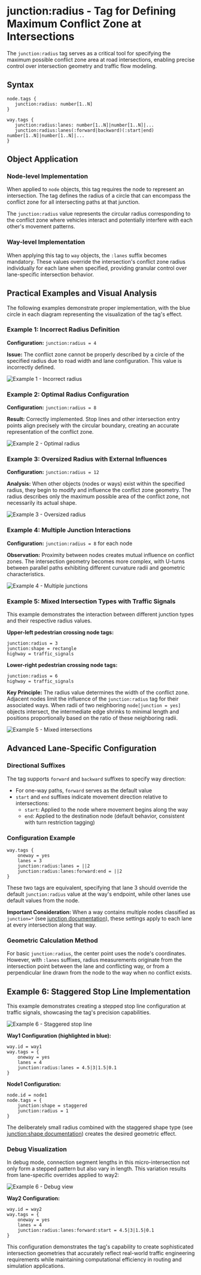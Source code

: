 # junction:radius - Tag for Defining Maximum Conflict Zone at Intersections

The `junction:radius` tag serves as a critical tool for specifying the maximum possible conflict zone area at road intersections, enabling precise control over intersection geometry and traffic flow modeling.

## Syntax

```
node.tags {
   junction:radius: number[1..N]
}

way.tags {
   junction:radius:lanes: number[1..N]|number[1..N]|...
   junction:radius:lanes(:forward|backward)(:start|end) number[1..N]|number[1..N]|...
}
```

## Object Application

### Node-level Implementation

When applied to `node` objects, this tag requires the node to represent an intersection. The tag defines the radius of a circle that can encompass the conflict zone for all intersecting paths at that junction.

The `junction:radius` value represents the circular radius corresponding to the conflict zone where vehicles interact and potentially interfere with each other's movement patterns.

### Way-level Implementation

When applying this tag to `way` objects, the `:lanes` suffix becomes mandatory. These values override the intersection's conflict zone radius individually for each lane when specified, providing granular control over lane-specific intersection behavior.

## Practical Examples and Visual Analysis

The following examples demonstrate proper implementation, with the blue circle in each diagram representing the visualization of the tag's effect.

### Example 1: Incorrect Radius Definition

**Configuration:** `junction:radius = 4`

**Issue:** The conflict zone cannot be properly described by a circle of the specified radius due to road width and lane configuration. This value is incorrectly defined.

![Example 1 - Incorrect radius](./img/junction:radius-img1.png)

### Example 2: Optimal Radius Configuration  

**Configuration:** `junction:radius = 8`

**Result:** Correctly implemented. Stop lines and other intersection entry points align precisely with the circular boundary, creating an accurate representation of the conflict zone.

![Example 2 - Optimal radius](./img/junction:radius-img2.png)

### Example 3: Oversized Radius with External Influences

**Configuration:** `junction:radius = 12`

**Analysis:** When other objects (nodes or ways) exist within the specified radius, they begin to modify and influence the conflict zone geometry. The radius describes only the maximum possible area of the conflict zone, not necessarily its actual shape.

![Example 3 - Oversized radius](./img/junction:radius-img3.png)

### Example 4: Multiple Junction Interactions

**Configuration:** `junction:radius = 8` for each node

**Observation:** Proximity between nodes creates mutual influence on conflict zones. The intersection geometry becomes more complex, with U-turns between parallel paths exhibiting different curvature radii and geometric characteristics.

![Example 4 - Multiple junctions](./img/junction:radius-img4.png)

### Example 5: Mixed Intersection Types with Traffic Signals

This example demonstrates the interaction between different junction types and their respective radius values.

**Upper-left pedestrian crossing node tags:**
```
junction:radius = 3
junction:shape = rectangle
highway = traffic_signals
```

**Lower-right pedestrian crossing node tags:**
```
junction:radius = 6
highway = traffic_signals
```

**Key Principle:** The radius value determines the width of the conflict zone. Adjacent nodes limit the influence of the `junction:radius` tag for their associated ways. When radii of two neighboring `node[junction = yes]` objects intersect, the intermediate edge shrinks to minimal length and positions proportionally based on the ratio of these neighboring radii.

![Example 5 - Mixed intersections](./img/junction:radius-img5.png)

## Advanced Lane-Specific Configuration

### Directional Suffixes

The tag supports `forward` and `backward` suffixes to specify way direction:
- For one-way paths, `forward` serves as the default value
- `start` and `end` suffixes indicate movement direction relative to intersections:
  - `start`: Applied to the node where movement begins along the way
  - `end`: Applied to the destination node (default behavior, consistent with turn restriction tagging)

### Configuration Example

```
way.tags {
    oneway = yes
    lanes = 3
    junction:radius:lanes = ||2
    junction:radius:lanes:forward:end = ||2
}
```

These two tags are equivalent, specifying that lane 3 should override the default `junction:radius` value at the way's endpoint, while other lanes use default values from the node.

**Important Consideration:** When a way contains multiple nodes classified as `junction=*` (see [junction documentation](./node.tags.junction.md)), these settings apply to each lane at every intersection along that way.

### Geometric Calculation Method

For basic `junction:radius`, the center point uses the node's coordinates. However, with `:lanes` suffixes, radius measurements originate from the intersection point between the lane and conflicting way, or from a perpendicular line drawn from the node to the way when no conflict exists.

## Example 6: Staggered Stop Line Implementation

This example demonstrates creating a stepped stop line configuration at traffic signals, showcasing the tag's precision capabilities.

![Example 6 - Staggered stop line](./img/junction:radius-img7.png)

**Way1 Configuration (highlighted in blue):**
```
way.id = way1
way.tags = {
    oneway = yes
    lanes = 4
    junction:radius:lanes = 4.5|3|1.5|0.1
}
```

**Node1 Configuration:**
```
node.id = node1
node.tags = {
    junction:shape = staggered
    junction:radius = 1
} 
```

The deliberately small radius combined with the staggered shape type (see [junction:shape documentation](./node.tags.junction:shape.md)) creates the desired geometric effect.

### Debug Visualization

In debug mode, connection segment lengths in this micro-intersection not only form a stepped pattern but also vary in length. This variation results from lane-specific overrides applied to way2:

![Example 6 - Debug view](./img/junction:radius-img8.png)

**Way2 Configuration:**
```
way.id = way2 
way.tags = {
    oneway = yes
    lanes = 4
    junction:radius:lanes:forward:start = 4.5|3|1.5|0.1
}
```

This configuration demonstrates the tag's capability to create sophisticated intersection geometries that accurately reflect real-world traffic engineering requirements while maintaining computational efficiency in routing and simulation applications.
